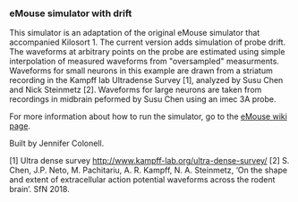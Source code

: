 ### eMouse simulator with drift ###

This simulator is an adaptation of the original eMouse simulator that accompanied Kilosort 1. The current version adds simulation of probe drift. The waveforms at arbitrary points on the probe are estimated using simple interpolation of measured waveforms from "oversampled" measurments. Waveforms for small neurons in this example are drawn from a striatum recording in the Kampff lab Ultradense Survey [1], analyzed by Susu Chen and Nick Steinmetz [2]. Waveforms for large neurons are taken from recordings in midbrain peformed by Susu Chen using an imec 3A probe.

For more information about how to run the simulator, go to the [eMouse wiki page](https://github.com/MouseLand/Kilosort2/wiki/4.-eMouse-simulator-with-drift). 

Built by Jennifer Colonell. 

[1] Ultra dense survey http://www.kampff-lab.org/ultra-dense-survey/
[2] S. Chen, J.P. Neto, M. Pachitariu, A. R. Kampff, N. A. Steinmetz, ‘On the shape and extent of extracellular action potential waveforms across the rodent brain’. SfN 2018. 



